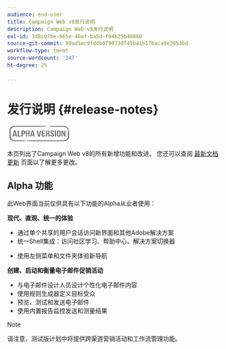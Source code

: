 ```yaml
---
audience: end-user
title: Campaign Web v8发行说明
description: Campaign Web v8发行说明
exl-id: 3d8c07be-665e-46af-ba5d-f04b25b40880
source-git-commit: 99ad5ec9fddb0790738f45b41b17baca8e3953bd
workflow-type: tm+mt
source-wordcount: '147'
ht-degree: 2%

---
```


# 发行说明 {#release-notes}

![](../assets/do-not-localize/badge.png)

本页列出了Campaign Web v8的所有新增功能和改进。 您还可以查阅 [最新文档更新](documentation-updates.md) 页面以了解更多更改。



## Alpha 功能

此Web界面当前仅供具有以下功能的Alpha从业者使用：

**现代、直观、统一的体验**

* 通过单个共享的用户会话访问新界面和其他Adobe解决方案
* 统一Shell集成：访问社区学习、帮助中心、解决方案切换器
<!--
No search and pulse notifications in Alpha
-->
* 使用左侧菜单和文件夹体验新导航

**创建、启动和衡量电子邮件促销活动**

* 与电子邮件设计人员设计个性化电子邮件内容
* 使用规则生成器定义目标受众
* 预览、测试和发送电子邮件
* 使用内置报告监控发送和测量结果

<!--
add info somewhere to remind users that
* they still have access to their console (+ link to v8 console doc)
* they keep their existing data (example: will be able to use their existing delivery templates to create deliveries)
-->

>[!NOTE]
>
>请注意，测试版计划中将提供跨渠道营销活动和工作流管理功能。
